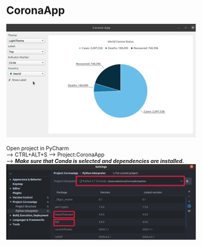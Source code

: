 # CoronaApp
![python interpreter](outputs/info.gif)
<br>
<br>
Open project in PyCharm<br>
--> CTRL+ALT+S --> Project:CoronaApp<br>
--> <b><i>Make sure that Conda is selected and dependencies are installed.<i/><b/><br>
<img src="outputs/int.png" alt="alt text" width="600" height="auto">
